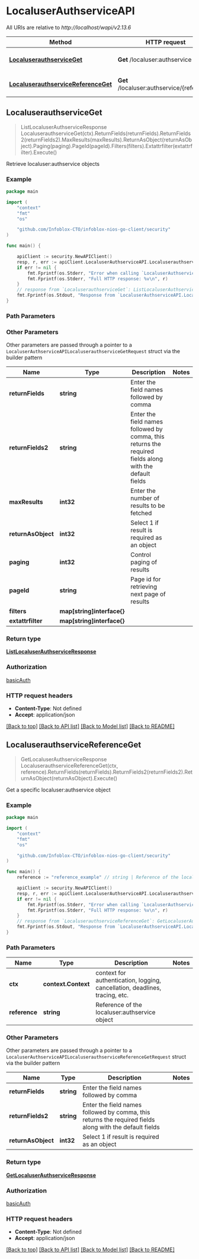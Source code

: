# LocaluserAuthserviceAPI

All URIs are relative to *http://localhost/wapi/v2.13.6*

Method | HTTP request | Description
------------- | ------------- | -------------
[**LocaluserauthserviceGet**](LocaluserAuthserviceAPI.md#LocaluserauthserviceGet) | **Get** /localuser:authservice | Retrieve localuser:authservice objects
[**LocaluserauthserviceReferenceGet**](LocaluserAuthserviceAPI.md#LocaluserauthserviceReferenceGet) | **Get** /localuser:authservice/{reference} | Get a specific localuser:authservice object



## LocaluserauthserviceGet

> ListLocaluserAuthserviceResponse LocaluserauthserviceGet(ctx).ReturnFields(returnFields).ReturnFields2(returnFields2).MaxResults(maxResults).ReturnAsObject(returnAsObject).Paging(paging).PageId(pageId).Filters(filters).Extattrfilter(extattrfilter).Execute()

Retrieve localuser:authservice objects



### Example

```go
package main

import (
	"context"
	"fmt"
	"os"

	"github.com/Infoblox-CTO/infoblox-nios-go-client/security"
)

func main() {

	apiClient := security.NewAPIClient()
	resp, r, err := apiClient.LocaluserAuthserviceAPI.LocaluserauthserviceGet(context.Background()).Execute()
	if err != nil {
		fmt.Fprintf(os.Stderr, "Error when calling `LocaluserAuthserviceAPI.LocaluserauthserviceGet``: %v\n", err)
		fmt.Fprintf(os.Stderr, "Full HTTP response: %v\n", r)
	}
	// response from `LocaluserauthserviceGet`: ListLocaluserAuthserviceResponse
	fmt.Fprintf(os.Stdout, "Response from `LocaluserAuthserviceAPI.LocaluserauthserviceGet`: %v\n", resp)
}
```

### Path Parameters



### Other Parameters

Other parameters are passed through a pointer to a `LocaluserAuthserviceAPILocaluserauthserviceGetRequest` struct via the builder pattern


Name | Type | Description  | Notes
------------- | ------------- | ------------- | -------------
**returnFields** | **string** | Enter the field names followed by comma | 
**returnFields2** | **string** | Enter the field names followed by comma, this returns the required fields along with the default fields | 
**maxResults** | **int32** | Enter the number of results to be fetched | 
**returnAsObject** | **int32** | Select 1 if result is required as an object | 
**paging** | **int32** | Control paging of results | 
**pageId** | **string** | Page id for retrieving next page of results | 
**filters** | **map[string]interface{}** |  | 
**extattrfilter** | **map[string]interface{}** |  | 

### Return type

[**ListLocaluserAuthserviceResponse**](ListLocaluserAuthserviceResponse.md)

### Authorization

[basicAuth](../README.md#basicAuth)

### HTTP request headers

- **Content-Type**: Not defined
- **Accept**: application/json

[[Back to top]](#) [[Back to API list]](../README.md#documentation-for-api-endpoints)
[[Back to Model list]](../README.md#documentation-for-models)
[[Back to README]](../README.md)


## LocaluserauthserviceReferenceGet

> GetLocaluserAuthserviceResponse LocaluserauthserviceReferenceGet(ctx, reference).ReturnFields(returnFields).ReturnFields2(returnFields2).ReturnAsObject(returnAsObject).Execute()

Get a specific localuser:authservice object



### Example

```go
package main

import (
	"context"
	"fmt"
	"os"

	"github.com/Infoblox-CTO/infoblox-nios-go-client/security"
)

func main() {
	reference := "reference_example" // string | Reference of the localuser:authservice object

	apiClient := security.NewAPIClient()
	resp, r, err := apiClient.LocaluserAuthserviceAPI.LocaluserauthserviceReferenceGet(context.Background(), reference).Execute()
	if err != nil {
		fmt.Fprintf(os.Stderr, "Error when calling `LocaluserAuthserviceAPI.LocaluserauthserviceReferenceGet``: %v\n", err)
		fmt.Fprintf(os.Stderr, "Full HTTP response: %v\n", r)
	}
	// response from `LocaluserauthserviceReferenceGet`: GetLocaluserAuthserviceResponse
	fmt.Fprintf(os.Stdout, "Response from `LocaluserAuthserviceAPI.LocaluserauthserviceReferenceGet`: %v\n", resp)
}
```

### Path Parameters


Name | Type | Description  | Notes
------------- | ------------- | ------------- | -------------
**ctx** | **context.Context** | context for authentication, logging, cancellation, deadlines, tracing, etc.
**reference** | **string** | Reference of the localuser:authservice object | 

### Other Parameters

Other parameters are passed through a pointer to a `LocaluserAuthserviceAPILocaluserauthserviceReferenceGetRequest` struct via the builder pattern


Name | Type | Description  | Notes
------------- | ------------- | ------------- | -------------
**returnFields** | **string** | Enter the field names followed by comma | 
**returnFields2** | **string** | Enter the field names followed by comma, this returns the required fields along with the default fields | 
**returnAsObject** | **int32** | Select 1 if result is required as an object | 

### Return type

[**GetLocaluserAuthserviceResponse**](GetLocaluserAuthserviceResponse.md)

### Authorization

[basicAuth](../README.md#basicAuth)

### HTTP request headers

- **Content-Type**: Not defined
- **Accept**: application/json

[[Back to top]](#) [[Back to API list]](../README.md#documentation-for-api-endpoints)
[[Back to Model list]](../README.md#documentation-for-models)
[[Back to README]](../README.md)

